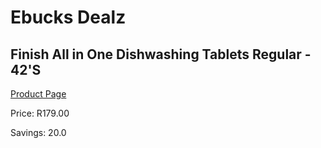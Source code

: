 
# Ebucks Dealz
## Finish All in One Dishwashing Tablets Regular - 42'S
[Product Page](https://www.ebucks.com/web/shop/productSelected.do?prodId=380880886&catId=908586136)

Price: R179.00

Savings: 20.0


	